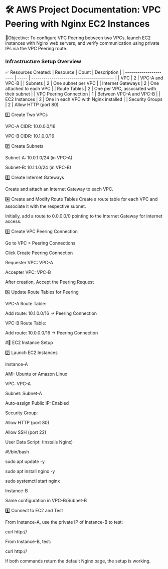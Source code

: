 # 🛠️   AWS Project Documentation: VPC Peering with Nginx EC2 Instances

🎯Objective:
To configure VPC Peering between two VPCs, launch EC2 instances with Nginx web servers, and verify communication using private IPs via the VPC Peering route.

### Infrastructure Setup Overview
✅ Resources Created:
| Resource               | Count | Description                               |
| ---------------------- | ----- | ----------------------------------------- |
| VPC                    | 2     | VPC-A and VPC-B                           |
| Subnets                | 2     | One subnet per VPC                        |
| Internet Gateways      | 2     | One attached to each VPC                  |
| Route Tables           | 2     | One per VPC, associated with their subnet |
| VPC Peering Connection | 1     | Between VPC-A and VPC-B                   |
| EC2 Instances          | 2     | One in each VPC with Nginx installed      |
| Security Groups        | 2     | Allow HTTP (port 80)                   

1️⃣ Create Two VPCs

VPC-A CIDR: 10.0.0.0/16

VPC-B CIDR: 10.1.0.0/16

2️⃣ Create Subnets

Subnet-A: 10.0.1.0/24 (in VPC-A)

Subnet-B: 10.1.1.0/24 (in VPC-B)

3️⃣ Create Internet Gateways

Create and attach an Internet Gateway to each VPC.

4️⃣ Create and Modify Route Tables
Create a route table for each VPC and associate it with the respective subnet.

Initially, add a route to 0.0.0.0/0 pointing to the Internet Gateway for internet access.

5️⃣ Create VPC Peering Connection

Go to VPC > Peering Connections

Click Create Peering Connection

Requester VPC: VPC-A

Accepter VPC: VPC-B

After creation, Accept the Peering Request

6️⃣ Update Route Tables for Peering

VPC-A Route Table:

Add route: 10.1.0.0/16 → Peering Connection

VPC-B Route Table:

Add route: 10.0.0.0/16 → Peering Connection

#🚀 EC2 Instance Setup

7️⃣ Launch EC2 Instances

Instance-A

AMI: Ubuntu or Amazon Linux

VPC: VPC-A

Subnet: Subnet-A

Auto-assign Public IP: Enabled

Security Group:

Allow HTTP (port 80)

Allow SSH (port 22)

User Data Script: (Installs Nginx)

#!/bin/bash

sudo apt update -y

sudo apt install nginx -y

sudo systemctl start nginx

Instance-B

Same configuration in VPC-B/Subnet-B

8️⃣ Connect to EC2 and Test

From Instance-A, use the private IP of Instance-B to test:

curl http://<Instance-B-Private-IP>

From Instance-B, test:

curl http://<Instance-A-Private-IP>

If both commands return the default Nginx page, the setup is working.

